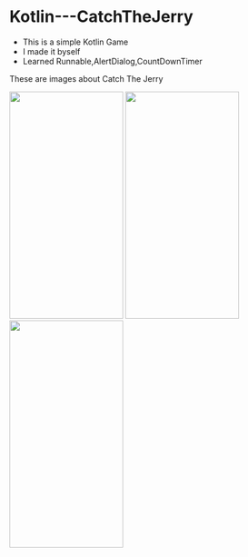 # Kotlin---CatchTheJerry

- This is a simple Kotlin Game
- I made it byself
- Learned Runnable,AlertDialog,CountDownTimer

These are images about Catch The Jerry
<p float= "left">
<img src="https://user-images.githubusercontent.com/88238748/162577397-f12563f2-7f1b-47f6-9d32-99264faf488c.png" width="200" height="400"><td>
<img src="https://user-images.githubusercontent.com/88238748/162577449-23a71051-cb9f-4d59-b080-07f8883c6821.png" width="200" height="400"><td>
<img src="https://user-images.githubusercontent.com/88238748/162577459-dde5b5d3-d80f-44c0-89d6-22335f32de67.png" width="200" height="400"><td>
</p>
